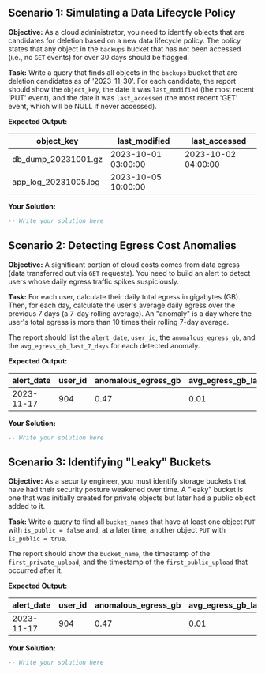 ## Scenario 1: Simulating a Data Lifecycle Policy

**Objective:** As a cloud administrator, you need to identify objects that are candidates for deletion based on a new data lifecycle policy. The policy states that any object in the `backups` bucket that has not been accessed (i.e., no `GET` events) for over 30 days should be flagged.

**Task:** Write a query that finds all objects in the `backups` bucket that are deletion candidates as of '2023-11-30'. For each candidate, the report should show the `object_key`, the date it was `last_modified` (the most recent 'PUT' event), and the date it was `last_accessed` (the most recent 'GET' event, which will be NULL if never accessed).

**Expected Output:**

| object_key           | last_modified       | last_accessed       |
| -------------------- | ------------------- | ------------------- |
| db_dump_20231001.gz  | 2023-10-01 03:00:00 | 2023-10-02 04:00:00 |
| app_log_20231005.log | 2023-10-05 10:00:00 |                     |


**Your Solution:**

```sql
-- Write your solution here

```

## Scenario 2: Detecting Egress Cost Anomalies

**Objective:** A significant portion of cloud costs comes from data egress (data transferred out via `GET` requests). You need to build an alert to detect users whose daily egress traffic spikes suspiciously.

**Task:** For each user, calculate their daily total egress in gigabytes (GB). Then, for each day, calculate the user's average daily egress over the previous 7 days (a 7-day rolling average). An "anomaly" is a day where the user's total egress is more than 10 times their rolling 7-day average.

The report should list the `alert_date`, `user_id`, the `anomalous_egress_gb`, and the `avg_egress_gb_last_7_days` for each detected anomaly.

**Expected Output:**

| alert_date | user_id | anomalous_egress_gb | avg_egress_gb_last_7_days |
| ---------- | ------- | ------------------- | ------------------------- |
| 2023-11-17 | 904     | 0.47                | 0.01                      |

**Your Solution:**

```sql
-- Write your solution here

```

## Scenario 3: Identifying "Leaky" Buckets

**Objective:** As a security engineer, you must identify storage buckets that have had their security posture weakened over time. A "leaky" bucket is one that was initially created for private objects but later had a public object added to it.

**Task:** Write a query to find all `bucket_name`s that have at least one object `PUT` with `is_public = false` and, at a later time, another object `PUT` with `is_public = true`.

The report should show the `bucket_name`, the timestamp of the `first_private_upload`, and the timestamp of the `first_public_upload` that occurred after it.

**Expected Output:**

| alert_date | user_id | anomalous_egress_gb | avg_egress_gb_last_7_days |
| ---------- | ------- | ------------------- | ------------------------- |
| 2023-11-17 | 904     | 0.47                | 0.01                      |
**Your Solution:**

```sql
-- Write your solution here

```
